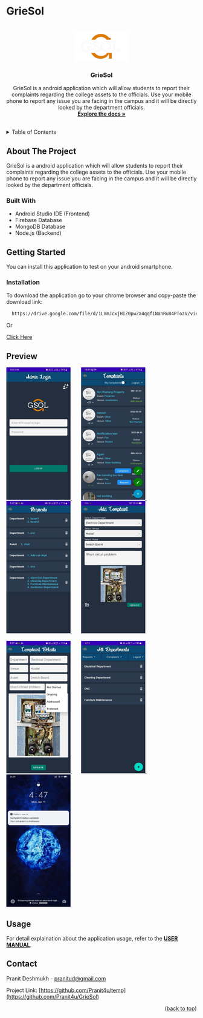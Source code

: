 # GrieSol
<div id="top"></div>


<!-- PROJECT LOGO -->
<br />
<div align="center">
  <a href="https://github.com/Pranit4u/GrieSol">
    <img src="gsologo.png" alt="Logo" width="140" height="80">
  </a>

<h3 align="center">GrieSol</h3>

  <p align="center">
    GrieSol is a android application which will allow students to report their complaints regarding the college assets to the officials. Use your mobile phone to report any issue you are facing in the campus and it will be directly looked by the department officials. 
    <br />
    <a href="https://github.com/Pranit4u/GrieSol"><strong>Explore the docs »</strong></a>
    <br />
   <br />
  </p>
</div>



<!-- TABLE OF CONTENTS -->
<details>
  <summary>Table of Contents</summary>
  <ol>
    <li>
      <a href="#about-the-project">About The Project</a>
      <ul>
        <li><a href="#built-with">Built With</a></li>
      </ul>
    </li>
    <li>
      <a href="#getting-started">Getting Started</a>
      <ul>
        <li><a href="#installation">Installation</a></li>
      </ul>
    </li>
    <li><a href="#preview">Preview</a></li>
    <li><a href="#usage">Usage</a></li>
    <li><a href="#contact">Contact</a></li>
  </ol>
</details>



<!-- ABOUT THE PROJECT -->
## About The Project


GrieSol is a android application which will allow students to report their complaints regarding the college assets to the officials. Use your mobile phone to report any issue you are facing in the campus and it will be directly looked by the department officials.





### Built With

* Android Studio IDE (Frontend)
* Firebase Database
* MongoDB Database
* Node.js (Backend)




<!-- GETTING STARTED -->
## Getting Started

You can install this application to test on your android smartphone.


### Installation

 To download the application go to your chrome browser and copy-paste the download link:
 ```sh
   https://drive.google.com/file/d/1LVmJcxjHIZ0pwZa4qqf1NanRu84PTozV/view?usp=sharing
   ```
   Or
   <br />
   
[Click Here](https://drive.google.com/file/d/1LVmJcxjHIZ0pwZa4qqf1NanRu84PTozV/view?usp=sharing)
 

## Preview
<p align="left">
  <a href="https://github.com/Pranit4u/GrieSol">
    <img src="pic4.jpeg" alt="Logo" width="170" height="350">
  </a>
  &nbsp; &nbsp; &nbsp; 
  <a href="https://github.com/Pranit4u/GrieSol">
    <img src="pic6.jpeg" alt="Logo" width="170" height="350">
  </a>
  &nbsp; &nbsp; &nbsp; 
  <a href="https://github.com/Pranit4u/GrieSol">
    <img src="pic2.jpeg" alt="Logo" width="170" height="350">
  </a>
  &nbsp; &nbsp; &nbsp; 
  <a href="https://github.com/Pranit4u/GrieSol">
    <img src="pic8.jpeg" alt="Logo" width="170" height="350">
  </a>
  <br />
  <br />
  <a href="https://github.com/Pranit4u/GrieSol">
    <img src="pic3.jpeg" alt="Logo" width="170" height="350">
  </a>
  &nbsp; &nbsp; &nbsp; 
  <a href="https://github.com/Pranit4u/GrieSol">
    <img src="pic5.jpeg" alt="Logo" width="170" height="350">
  </a>
  &nbsp; &nbsp; &nbsp; 
  <a href="https://github.com/Pranit4u/GrieSol">
    <img src="pic7.jpeg" alt="Logo" width="170" height="350">
  </a>

<!-- USAGE EXAMPLES -->
## Usage

For detail explaination about the application usage, refer to the <a href="https://github.com/Pranit4u/GrieSol/blob/main/GrieSol%20User%20Manual.pdf"><strong> USER MANUAL</strong></a>.



<!-- CONTACT -->
## Contact

Pranit Deshmukh - pranitud@gmail.com

Project Link: [https://github.com/Pranit4u/temp](https://github.com/Pranit4u/GrieSol)

<p align="right">(<a href="#top">back to top</a>)</p>

